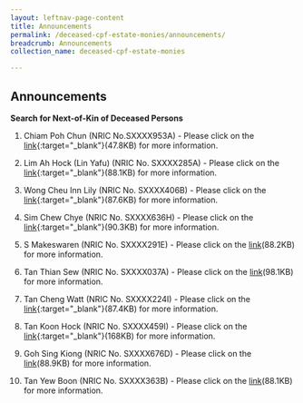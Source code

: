 ```yaml
---
layout: leftnav-page-content
title: Announcements
permalink: /deceased-cpf-estate-monies/announcements/
breadcrumb: Announcements
collection_name: deceased-cpf-estate-monies

---
```


Announcements
---
**Search for Next-of-Kin of Deceased Persons**<br>

1) Chiam Poh Chun (NRIC No.SXXXX953A) - Please click on the [link](/files/T-6383-2017.pdf){:target="_blank"}(47.8KB) for more information.

2) Lim Ah Hock (Lin Yafu) (NRIC No. SXXXX285A) - Please click on the [link](/files/AdvertisementnoticeT5914-2017.pdf){:target="_blank"}(88.1KB) for more information.

3) Wong Cheu Inn Lily (NRIC No. SXXXX406B)  - Please click on the [link](/files/AdvT1026-2017.pdf){:target="_blank"}(87.6KB) for more information.

4) Sim Chew Chye (NRIC No. SXXXX636H) - Please click on the [link](/files/page1.pdf){:target="_blank"}(90.3KB) for more information.

5) S Makeswaren (NRIC No. SXXXX291E) - Please click on the [link](/files/AdvnoticeT6434-2018.pdf)(88.2KB) for more information.

6) Tan Thian Sew (NRIC No. SXXXX037A) - Please click on the [link](/files/AdvT621-2018.pdf)(98.1KB) for more information.

7) Tan Cheng Watt (NRIC No. SXXXX224I) - Please click on the [link](/files/AdvT5584-2018.pdf){:target="_blank"}(87.4KB) for more information.

8) Tan Koon Hock (NRIC No. SXXXX459I) - Please click on the [link](/files/page1(1).pdf){:target="_blank"}(168KB) for more information.

9) Goh Sing Kiong  (NRIC No. SXXXX676D) - Please click on the [link](/files/T.2447.2014GOHSINGKIONG.pdf)(88.9KB) for more information.

10) Tan Yew Boon (NRIC No. SXXXX363B)  - Please click on the [link](/files/AdvT2814-2015.pdf)(88.1KB) for more information.
